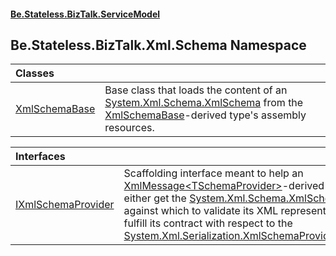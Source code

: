 #### [Be.Stateless.BizTalk.ServiceModel](README.md 'README')

## Be.Stateless.BizTalk.Xml.Schema Namespace

| Classes | |
| :--- | :--- |
| [XmlSchemaBase](XmlSchemaBase.md 'Be.Stateless.BizTalk.Xml.Schema.XmlSchemaBase') | Base class that loads the content of an [System.Xml.Schema.XmlSchema](https://docs.microsoft.com/en-us/dotnet/api/System.Xml.Schema.XmlSchema 'System.Xml.Schema.XmlSchema') from the [XmlSchemaBase](XmlSchemaBase.md 'Be.Stateless.BizTalk.Xml.Schema.XmlSchemaBase')-derived type's assembly resources. |

| Interfaces | |
| :--- | :--- |
| [IXmlSchemaProvider](IXmlSchemaProvider.md 'Be.Stateless.BizTalk.Xml.Schema.IXmlSchemaProvider') | Scaffolding interface meant to help an [XmlMessage&lt;TSchemaProvider&gt;](XmlMessage_TSchemaProvider_.md 'Be.Stateless.BizTalk.ServiceModel.Channels.XmlMessage<TSchemaProvider>')-derived class to either get the [System.Xml.Schema.XmlSchema](https://docs.microsoft.com/en-us/dotnet/api/System.Xml.Schema.XmlSchema 'System.Xml.Schema.XmlSchema') against which to validate its XML representation, or fulfill its contract with respect to the [System.Xml.Serialization.XmlSchemaProviderAttribute](https://docs.microsoft.com/en-us/dotnet/api/System.Xml.Serialization.XmlSchemaProviderAttribute 'System.Xml.Serialization.XmlSchemaProviderAttribute'). |
